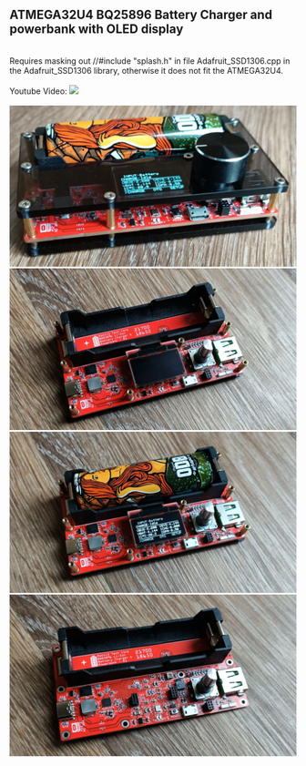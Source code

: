 <H2>ATMEGA32U4 BQ25896 Battery Charger and powerbank with OLED display</H2>
<br>
Requires masking out //#include "splash.h" in file Adafruit_SSD1306.cpp in the Adafruit_SSD1306 library, otherwise it does not fit the ATMEGA32U4.
<br><br>
Youtube Video:
<a href="https://youtu.be/tIczeEKHdcY">
<img src="https://img.youtube.com/vi/tIczeEKHdcY/0.jpg">
</a>
<br><br>
<img src="images/03.jpg" /><br>
<img src="images/08.jpg" /><br>
<img src="images/09.jpg" />
<img src="images/10.jpg" />

